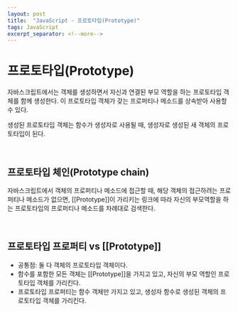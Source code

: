 ```yaml
---
layout: post
title:  "JavaScript - 프로토타입(Prototype)"
tags: JavaScript
excerpt_separator: <!--more-->
---
```


# 프로토타입(Prototype)
자바스크립트에서는 객체를 생성하면서 자신과 연결된 부모 역할을 하는 프로토타입 객체를 함께 생성한다. 이 프로토타입 객체가 갖는 프로퍼티나 메소드를 상속받아 사용할 수 있다.<!--more-->

생성된 프로토타입 객체는 함수가 생성자로 사용될 때, 생성자로 생성된 새 객체의 프로토타입이 된다.

<br>

## 프로토타입 체인(Prototype chain)
자바스크립트에서 객체의 프로퍼티나 메소드에 접근할 때, 해당 객체의 접근하려는 프로퍼티나 메소드가 없으면, [[Prototype]]이 가리키는 링크에 따라 자신의 부모역할을 하는 프로토타입의 프로퍼티나 메소드를 차례대로 검색한다.

<br>

## 프로토타입 프로퍼티 vs [[Prototype]]
* 공통점: 둘 다 객체의 프로토타입 객체이다.
* 함수를 포함한 모든 객체는 [[Prototype]]을 가지고 있고, 자신의 부모 역할인 프로토타입 객체를 가리킨다.
* 프로토타입 프로퍼티는 함수 객체만 가지고 있고, 생성자 함수로 생성된 객체의 프로토타입 객체를 가리킨다.
